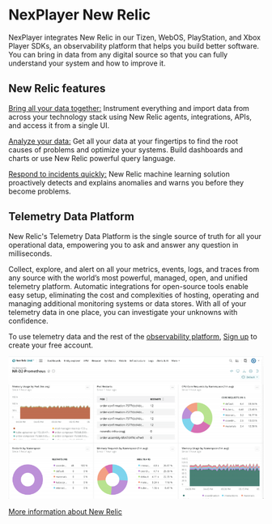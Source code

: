 # NexPlayer New Relic

NexPlayer integrates New Relic in our Tizen, WebOS, PlayStation, and Xbox Player SDKs, an observability platform that helps you build better software. You can bring in data from any digital source so that you can fully understand your system and how to improve it.

## New Relic features

[Bring all your data together:](https://docs.newrelic.com/docs/using-new-relic/welcome-new-relic/get-started/introduction-new-relic/#bring-your-data) Instrument everything and import data from across your technology stack using New Relic agents, integrations, APIs, and access it from a single UI.

[Analyze your data:](https://docs.newrelic.com/docs/using-new-relic/welcome-new-relic/get-started/introduction-new-relic/#analyze-your-data) Get all your data at your fingertips to find the root causes of problems and optimize your systems. Build dashboards and charts or use New Relic powerful query language.

[Respond to incidents quickly:](https://docs.newrelic.com/docs/using-new-relic/welcome-new-relic/get-started/introduction-new-relic/#respond-faster) New Relic machine learning solution proactively detects and explains anomalies and warns you before they become problems.

## Telemetry Data Platform

New Relic's Telemetry Data Platform is the single source of truth for all your operational data, empowering you to ask and answer any question in milliseconds.

Collect, explore, and alert on all your metrics, events, logs, and traces from any source with the world’s most powerful, managed, open, and unified telemetry platform. Automatic integrations for open-source tools enable easy setup, eliminating the cost and complexities of hosting, operating and managing additional monitoring systems or data stores. With all of your telemetry data in one place, you can investigate your unknowns with confidence.

To use telemetry data and the rest of the [observability platform](https://login.newrelic.com/login?return_to=https%3A%2F%2Fone.newrelic.com%2F), [Sign up](https://newrelic.com/signup) to create your free account.

<img text-align="center" src="./assets/newrelic-telemetry.png">


[More information about New Relic](https://docs.newrelic.com/)



